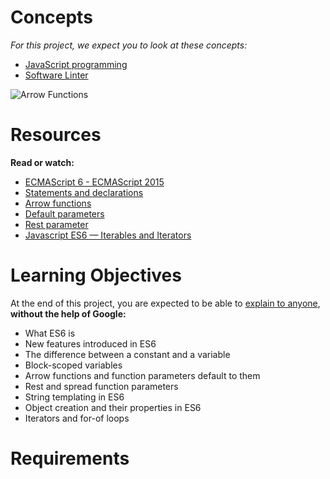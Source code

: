 # Concepts

*For this project, we expect you to look at these concepts:*

- [JavaScript programming]()
- [Software Linter]()

![Arrow Functions]()

# Resources

**Read or watch:**
- [ECMAScript 6 - ECMAScript 2015]()
- [Statements and declarations]()
- [Arrow functions]()
- [Default parameters]()
- [Rest parameter]()
- [Javascript ES6 — Iterables and Iterators]()

# Learning Objectives
At the end of this project, you are expected to be able to [explain to anyone](), **without the help of Google:**

- What ES6 is
- New features introduced in ES6
- The difference between a constant and a variable
- Block-scoped variables
- Arrow functions and function parameters default to them
- Rest and spread function parameters
- String templating in ES6
- Object creation and their properties in ES6
- Iterators and for-of loops

# Requirements
